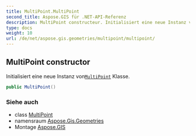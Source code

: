 ```yaml
---
title: MultiPoint.MultiPoint
second_title: Aspose.GIS für .NET-API-Referenz
description: MultiPoint constructeur. Initialisiert eine neue Instanz vonMultiPoint Klasse.
type: docs
weight: 10
url: /de/net/aspose.gis.geometries/multipoint/multipoint/
---
```

## MultiPoint constructor

Initialisiert eine neue Instanz von[`MultiPoint`](../) Klasse.

```csharp
public MultiPoint()
```

### Siehe auch

* class [MultiPoint](../)
* namensraum [Aspose.Gis.Geometries](../../multipoint/)
* Montage [Aspose.GIS](../../../)


